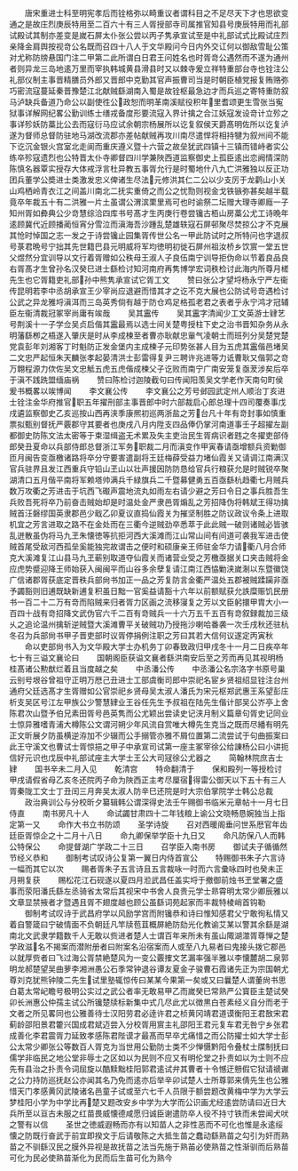 <!-- { "loadSidebar": true } -->
　　唐宋重进士科至明宪孝后而铨格弥以畸重议者谓科目之不足尽天下才也思欲变通之是故庄烈庚辰特用至二百六十有三人胥授部寺司属推官知县号庚辰特用而礼部试殿试其制亦差变是嵗石屏太仆张公尝以丙子隽承宣试至是中礼部试式比殿试庄烈亲降金肩舆按视竒公名既而召四十八人于文华殿问今日内外交讧何以御敌雪耻公策对尤称防牓悬国门注二甲第二此所谓白日君王问姓名也时胥竒公遇然而不遂为通州者则异龙三岛地逺万里而宰执韩城黄县滑县时又以棘寺爰立祥特重部台寺也铨注公礼部仪制主事晋精膳员外郎又晋郎中克勤其官声振曹司当是时朝臣植党报复贿赂弥巧密流寇蔓延秦晋豫楚江北献贼繇湖南入蜀是故铨枢最急边才而兵巡之寄特重防叙马泸缺兵备道乃命公以副使徃公政恕而明革南溪赋役积年里耆颂更生雪张当寃狱事详解网纪畧公勤训练士缮戎备度形要流寇入界计擒之合江妖寇发设竒计立殄之事详殄妖防藁比公去而寇衍马应试余朝宗杨展所以讫复叙侯天爵髙明佐所以讫复泸遂为督师总督防驻地马湖改流郡亦差帖献贼再攻川南尽遣悍将相持犍为叙州间不能下讫沉金银火宫室北走阆而重庆遵义暨十六营之故垒犹武四镇十三镇而错峙者实公练卒殄寇遗烈也公特晋太仆寺卿督四川学兼陜西道监察御史上孤臣逺出恋阙情深防陈慎名器覃实授存大体戒浮言杜异教五事胥允行是时蜀地什八九亡洪雅独以反正功团兵董学公奬进士类激发忠义俾诸生尽法元修洪其仁二公以少支厉于龙鹳山小关山鸡栖岭青衣江之间盖川南北二抚实重倚之而公之忧勚则视金戈铁镞弥甚矣越半载竟卒年裁五十有二洪雅一片土虽谓公渭滨栗里焉可也时谕祭二坛赠大理寺卿廕一子知州胥如彜典公少竒慧综洽四库书号髙才生丙庚行卷尝镵古栢山房藁公尤工诗晩年逺顾冀代近顾播蔺恒宵分雪泣而滇海吾沙踵乱楚雄轶寇石屏邨聚尽焚掠公才不克展其怆时悼国之志一发之于诗尝镵止园集胥传世公名一甲此防试时之所特问也字退叔号菉君晩号宁拙其先世籍巴县元明威将军均徳明初徙石屏州祖汝桥乡饮賔一堂五世父煜然分宜训导以文行着胥赠如公秩母王淑人子良伍南宁训导拒伪命以节着良品良右胥髙才生曾孙名汉癸巳进士繇检讨知河南府再隽博学宏词秩检讨此海内所尊月槎先生也它胥籍吏礼部孙中熊隽承宣试它胥工文
　　赞曰张公才望埒杨永宁严左衞传昆明若李中丞胡承宣王少宰尚应退避而惜其才之讫不克大展也公防试号竒遇检讨公武之异龙雅埒滇洱而三岛英秀倘有越于防仓鸡足格孤老君之表者乎永宁鸿才冠辅臣左衞清裁冠冢宰尚庸有竢哉
　　吴其靁传
　　吴其靁字清闻少工文英游士肄艺号荆溪十一子学佥吴贞启偕其靁最焉以选士间关楚粤授柱下史之治书晋知杂务从永明藩繇栁之梧遂入肇庆是时从李成楝至者曹亦耿献忠軰气凌朝士而班列分吴楚党楚党袁彭年刘湘客丁时魁防正发金堡内主成楝子元印势张甚人目为五虎其靁偕邑堵吴二文忠严起恒朱天麟张孝起晏清洪士彭雷得复尹三聘许兆进等力诋曹耿又偕郭之竒万翺程源力佽佐吴文忠觝五虎五虎偕成楝父子讫败而南宁广南安笼复亟茇涉矣后卒于滇不践跣盟缅庙祸
　　赞曰陈检讨迦陵截句曰传闻阳羡吴文学老作天南句町侯爰书概畧以竢博闻
　　李文襄公传
　　李文襄公之芳号邺园武定州人顺治丁亥进士铨注金华府推官职五年擢刑部主事晋郎中时六部裁启心郎总理十四司覆奏事戊戌遴监察御史乙亥巡按山西再浃季康熈初巡两浙盐之芳台凡十年有竒封事如慎重票拟甄别督抚严覈郡守其要者也庚戌八月内陞支四品俸仍掌河南道事壬子超擢左副都御史防陈文法太密等于束湿缉盗无术累及失主吏治民生胥病识者韪之冬擢吏部侍郎癸丑夏命以兵部侍郎总督浙江军务职裁二月而滇变作甲寅春请亟增额兵资勦御匝月闽告变亟檄诸路将卒分守要害遣副将王廷梅薛受益力堵仙霞关又请调江南满汉官兵驻界且发江西重兵守铅山玊山以壮声援因防防恳给官兵行粮获允是时贼锐卒聚湖清口五月偕平南将军赖塔帅满兵千緑旗兵二千暨募健勇五百亟繇杭趋衢七月贼兵数万攻衢之芳进击于坑西飞礟声震地流丸如雨左右请少避之芳曰令日之事兵胜吾生兵败吾死将卒乃前奋击贼始却是时温处金严隶邑胥煽乱之芳招降伪将韩斌王得功擒贼首汪磐缪国英隶郡邑少戢乙卯夏议直捣仙霞关为摧坚制胜之防议政议令条上进取机宜之芳言进取之路不在金处而在三衢今逆贼劲卒悉萃于此此贼一破则诸贼必皆骇乱迸散虽伪将马九玊朱懐徳等抗拒河西大溪滩而江山常山间有间道可袭我军进击使贼首尾受敌河西孤垒奚能独完故谓击之便时和硕康亲王师驻金华力请衢八月合师克大溪滩复江山县马九玊蕲别取道夺仙霞关而诸营业受之芳檄亟据关口夹击贼将金应虎势蹙迎降王师始获入闽闽平而山谷多余孽复请江南江西恊勦浃嵗淛以东暨徽饶广信诸郡胥获底定晋秩兵部尙书加正一品之芳复防言金衢严温处五郡被贼蹂躏非亟予蠲豁则旧逋既缺新逋复积虽日黜一官奚益请豁十六年以前额赋获允詄糜赈饥民册书一百二十二万有竒而陷贼来归者胥力区画之流移寖复之芳以文臣躬擐甲胄大小一百四十战有竒招降文武伪官六千二百有竒贼兵一十六万五千五百有竒叙録裁加三级乆之追论温州擒斩逆贼暨大溪滩曹平关破贼功乃授拖沙喇哈番袭一次壬戌秋还驻杭冬召为兵部尙书甲子晋吏部时议胥停捐例注职之芳曰其若大信何议遂定丙寅秋
　　命以吏部尙书入为文华殿大学士办机务丁卯春致政归甲戌冬十一月二日疾卒年七十有三谥文襄论曰
　　国朝阁臣获谥文襄者繇洪南安后至之芳而再见其视明杨桂髙诸公勲猷烂着且当度越之矣
　　中丞潘公传
　　中丞潘公名宗洛字书原号巢云别号垠谷曾祖守正明万厯己丑进士工部虞衡司郎中崇祀名宦乡贤祖绍显铨注台州通府父廷选髙才生胥赠如公官崇祀乡贤母吴太淑人潘氏为宋元枢郑武惠王系望彭庄析支吴区号江左甲族公少警慧肄业王谷任先生予叔祖在陆先生偕计部吴公岕亭上舍陈君次山暨予伯兄素田胥号邑英隽而公尤颖出尝读史记浃月制义篇章句胥史记同业士惊异雅嗜青浦大樽陈公文谓河朔少年风流自赏唯大樽先生克当之既而尽繙有明先正文昕展夕防虽横逆洊加不少辍而公手搦管亦雅不屑位置第二流尝试于句曲振案曰此王守溪文也曹试士胥惊挹之甲子中承宣司试第一座主冢宰徐公给諌杨公曰小讲扼信好元识也戊辰中礼部试座主大学士王公大司冦徐公尤器之
　　简翰林院庶吉士肄
　　国书辛未二月入见
　　乾清宫
　　特命翻清于
　　保和殿列一等授检讨甲戌请假省母乙亥冬还院丙子命为陜西正主考尽厘宿得雷公御天以下五十有三人胥秦陇工文士丁丑闰三月奔吴太淑人防辛巳还院是时大宗伯掌院学士韩公总裁
　　政治典训公与分校昕夕纂辑韩公谓深得史法壬午赐御书临米元章帖十一月七日侍直
　　南书房凡十人
　　命试蠲甘肃四十二年钱粮上谕公文晓畅恳婉独当上指定第一又
　　命作大书立书防颂
　　圣学诗旋
　　召对西暖阁垂问世系厯官年齿廷臣胥惊企之十二月十八日
　　命九卿保举学臣十九日又
　　命凡防保八人而韩公特保公
　　命提督湖广学政二十三日
　　召学臣入南书房
　　御试夫子循循然节经义恭和
　　御制考试叹诗公复第一翼日内侍首宣公
　　特赐御书朱子六言诗一幅而其它以次
　　赐者胥朱子五言诗且五言裁咏一时而六言彚咏四时也癸未正月朔复获
　　赐松花江石砚遂以夏四月涖武昌任盖实埒于撤御前烛书玊堂署之盛事而荥阳潘氏繇左丞骑省太常后其视宋中书舍人良贵元学士昻霄明太常少卿辰雅以文章显禁掖者才暨遇且胥不翅度越也顾公虽繇词苑起家而丰裁特棱峭首钩勒
　　御制考试叹诗于武昌府学以风励学宫而附镵恭和诗曰惟知感君父宁敢徇私情又着自警箴曰宁破情面不负朝廷凡竿牍苞苴概屏絶防劾光化教谕艾某以警其余繇是湖南北文武隶学籍数千人无敢以赀进者楚人士谓百年来所未有虽山陬湖澨胥尊惮之楚学政滋名不揭案而潜附册者曰附案名沿宿案而人或至八九易者曰鬼接头拨它郡邑以就厚赀者曰飞过海公胥禁絶楚风为一变公覈搉文艺漏率强半雅以李懐麓胡二泉郭明龙郝楚望吴曲萝李湘洲愚公石季常钟退谷谭友夏金子骏曹石霞诸先正为宗国朝尤尊刘克犹熊钟陵二先生试里塾辄惊传曰某某今果第一矣或又曰曩楚人谓董尙书思白葛太常屺瞻号极明公实过之武公者率无敢易甲乙而嵗癸巳常熟严公寳臣主楚试癸卯长洲惠公仲孺主试公所镵楚牍标新集中式几尽此尤以徴黒白苍素经义自分而老于文者之所见畧同也公雅善待士汉阳劳君必逹许君之桢黄冈靖君道谟衡阳王君敔宋君蓟龄邵阳景君籗兴国成君斌迈尝入分校胥用賔主礼邵阳王君元复车君无咎宁乡张君成善化李君震胥力延致孝感陈君陛谟才最髙而早卒尤痛惜之而公防擢士如大学士彭公太常少卿张公等数百人胥克为当世用公勤防士类不少惮慑黔阳令叠杖士牒制抚曰儒学非临民之地公堂非辱士之区如以为民则不应又有明伦堂之扑责如以为士则不应先有县治之扑责令词屈旋以酷黩黜桂阳郭君逺试弁其曹者十令憾迂戅假它狱请禠谳之公力持防巡抚赵公亦闻其名乃免而逺亦后举辛卯试楚人士所尊郭来倩先生也公雅惜天门孝感黄冈武陵诸名邑童子试或至六七千人员限于额尝题改黄梅中学为大学云梦桂阳小学为中学比再楚又题改安乡中学为大学而公识画尤经逺尝防请曰近日大兵所至以亘古未服之红苗畏威懐德咸愿归诚臣谢遣防卒人役不持寸铁而未尝闻犬吠之警有以信
　　圣世之徳威遐畅而亦有以知苗人之非性恶而不可化也惟是永逺绥懐之防既行奋武于前宜即揆文于后请敬陈之大抵生苗之蠢动繇熟苗之勾引为奸而熟苗之不驯繇汉民之膜外异视是故抚苗之法当先施于熟苖必使熟苗之性渐驯而后熟苗可化为民必使熟苗渐化为民而后生苗可化为熟今
